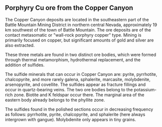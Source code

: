 ## Porphyry Cu ore from the Copper Canyon

The Copper Canyon deposits are located in the southeastern part of the Battle Mountain Mining District in northern central Nevada, approximately 19 km southwest of the town of Battle Mountain. 
The ore deposits are of the contact metasomatic or "wall-rock porphyry copper" type. Mining is primarily focused on copper, but significant amounts of gold and silver are also extracted.

These three metals are found in two distinct ore bodies, which were formed through thermal metamorphism, hydrothermal replacement, and the addition of sulfides.

The sulfide minerals that can occur in Copper Canyon are: pyrite, pyrrhotite, chalcopyrite, and more rarely galena, sphalerite, marcasite, molybdenite, arsenopyrite, and covellite.
The sulfides appear as fracture fillings and occur in quartz-bearing veins.
The two ore bodies belong to the potassium-rich zone. Biotite and K feldspar occur there. The marginal area of the eastern body already belongs to the phyllite zone.

The sulfides found in the polished sections occur in decreasing frequency as follows: pyrrhotite, pyrite, chalcopyrite, and sphalerite (here always intergrown with gangue). Molybdenite only appears in tiny grains.
